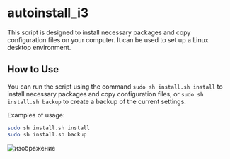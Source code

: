 # autoinstall_i3

This script is designed to install necessary packages and copy configuration files on your computer. It can be used to set up a Linux desktop environment.

## How to Use

You can run the script using the command `sudo sh install.sh install` to install necessary packages and copy configuration files, or `sudo sh install.sh backup` to create a backup of the current settings.

Examples of usage:
```bash
sudo sh install.sh install
sudo sh install.sh backup
```
![изображение](https://github.com/Esteviredzu/autoinstall_i3/assets/82750197/74b4cf71-2253-4e15-a8fc-27fe9dda10b5)
